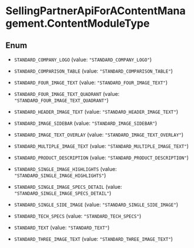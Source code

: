 # SellingPartnerApiForAContentManagement.ContentModuleType

## Enum


* `STANDARD_COMPANY_LOGO` (value: `"STANDARD_COMPANY_LOGO"`)

* `STANDARD_COMPARISON_TABLE` (value: `"STANDARD_COMPARISON_TABLE"`)

* `STANDARD_FOUR_IMAGE_TEXT` (value: `"STANDARD_FOUR_IMAGE_TEXT"`)

* `STANDARD_FOUR_IMAGE_TEXT_QUADRANT` (value: `"STANDARD_FOUR_IMAGE_TEXT_QUADRANT"`)

* `STANDARD_HEADER_IMAGE_TEXT` (value: `"STANDARD_HEADER_IMAGE_TEXT"`)

* `STANDARD_IMAGE_SIDEBAR` (value: `"STANDARD_IMAGE_SIDEBAR"`)

* `STANDARD_IMAGE_TEXT_OVERLAY` (value: `"STANDARD_IMAGE_TEXT_OVERLAY"`)

* `STANDARD_MULTIPLE_IMAGE_TEXT` (value: `"STANDARD_MULTIPLE_IMAGE_TEXT"`)

* `STANDARD_PRODUCT_DESCRIPTION` (value: `"STANDARD_PRODUCT_DESCRIPTION"`)

* `STANDARD_SINGLE_IMAGE_HIGHLIGHTS` (value: `"STANDARD_SINGLE_IMAGE_HIGHLIGHTS"`)

* `STANDARD_SINGLE_IMAGE_SPECS_DETAIL` (value: `"STANDARD_SINGLE_IMAGE_SPECS_DETAIL"`)

* `STANDARD_SINGLE_SIDE_IMAGE` (value: `"STANDARD_SINGLE_SIDE_IMAGE"`)

* `STANDARD_TECH_SPECS` (value: `"STANDARD_TECH_SPECS"`)

* `STANDARD_TEXT` (value: `"STANDARD_TEXT"`)

* `STANDARD_THREE_IMAGE_TEXT` (value: `"STANDARD_THREE_IMAGE_TEXT"`)



